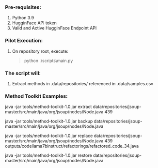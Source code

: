 ### Pre-requisites:
1. Python 3.9
2. HugginFace API token
3. Valid and Active HugginFace Endpoint API

### Pilot Execution:
1. On repository root, execute:
    > python .\scripts\main.py

### The script will:
1. Extract methods in .data/repositories/ referenced in .data/samples.csv

### Method Toolkit Examples:
java -jar tools/method-toolkit-1.0.jar extract data/repositories/jsoup-master/src/main/java/org/jsoup/nodes/Node.java 439

java -jar tools/method-toolkit-1.0.jar backup data/repositories/jsoup-master/src/main/java/org/jsoup/nodes/Node.java

java -jar tools/method-toolkit-1.0.jar replace data/repositories/jsoup-master/src/main/java/org/jsoup/nodes/Node.java 439 outputs/codellama7binstruct/refactorings/refactored_code_34.java

java -jar tools/method-toolkit-1.0.jar restore data/repositories/jsoup-master/src/main/java/org/jsoup/nodes/Node.java